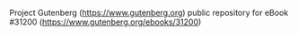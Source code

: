 Project Gutenberg (https://www.gutenberg.org) public repository for eBook #31200 (https://www.gutenberg.org/ebooks/31200)
